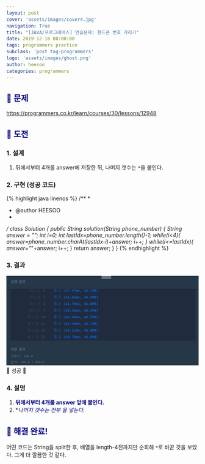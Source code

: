 ```yaml
---
layout: post
cover: 'assets/images/cover4.jpg'
navigation: True
title: "[JAVA/프로그래머스] 연습문제: 핸드폰 번호 가리기"
date: 2019-12-18 00:00:00
tags: programmers practice
subclass: 'post tag-programmers'
logo: 'assets/images/ghost.png'
author: heesoo
categories: programmers
---
```

## <span style="color:navy">👀 문제</span>
<https://programmers.co.kr/learn/courses/30/lessons/12948>

## <span style="color:navy">👊 도전</span>

### 1. 설계
1. 뒤에서부터 4개를 answer에 저장한 뒤, 나머지 갯수는 `*`을 붙인다.

### 2. 구현 (성공 코드)
{% highlight java linenos %}
/**
 *
 * @author HEESOO
 *
 */
 class Solution {
   public String solution(String phone_number) {
       String answer = "";
       int i=0;
       int lastIdx=phone_number.length()-1;
       while(i<4){
           answer=phone_number.charAt(lastIdx-i)+answer;
           i++;
       }
       while(i<=lastIdx){
           answer="*"+answer;
           i++;
       }
       return answer;
   }
 }
 {% endhighlight %}

### 3. 결과
![실행결과](./assets/images/191218_14.PNG)
🤟 성공 🤟

### 4. 설명
1. **<span style="color:navy">뒤에서부터 4개를 answer 앞에 붙인다.</span>**
2. **<span style="color:navy">나머지 갯수는 전부 *을 넣는다.</span>**

## <span style="color:navy">👏 해결 완료!</span>
어떤 코드는 String을 split한 후, 배열을 length-4전까지만 순회해 `*`로 바꾼 것을 보았다. 그게 더 깔끔한 것 같다.
